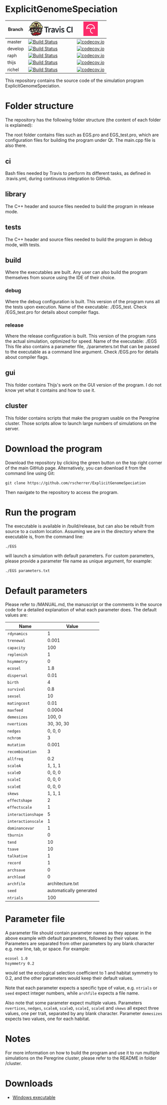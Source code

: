 # ExplicitGenomeSpeciation

Branch|[![Travis CI logo](ci_setup/pics/TravisCI.png)](https://travis-ci.org)|[![Codecov logo](ci_setup/pics/Codecov.png)](https://www.codecov.io)
---|---|---
master|[![Build Status](https://travis-ci.org/rscherrer/ExplicitGenomeSpeciation.svg?branch=master)](https://travis-ci.org/rscherrer/ExplicitGenomeSpeciation)|[![codecov.io](https://codecov.io/github/rscherrer/ExplicitGenomeSpeciation/coverage.svg?branch=master)](https://codecov.io/github/rscherrer/ExplicitGenomeSpeciation/branch/master)
develop|[![Build Status](https://travis-ci.org/rscherrer/ExplicitGenomeSpeciation.svg?branch=develop)](https://travis-ci.org/rscherrer/ExplicitGenomeSpeciation)|[![codecov.io](https://codecov.io/github/rscherrer/ExplicitGenomeSpeciation/coverage.svg?branch=develop)](https://codecov.io/github/rscherrer/ExplicitGenomeSpeciation/branch/develop)
raph|[![Build Status](https://travis-ci.org/rscherrer/ExplicitGenomeSpeciation.svg?branch=raph)](https://travis-ci.org/rscherrer/ExplicitGenomeSpeciation)|[![codecov.io](https://codecov.io/github/rscherrer/ExplicitGenomeSpeciation/coverage.svg?branch=raph)](https://codecov.io/github/rscherrer/ExplicitGenomeSpeciation/branch/raph)
thijs|[![Build Status](https://travis-ci.org/rscherrer/ExplicitGenomeSpeciation.svg?branch=thijs)](https://travis-ci.org/rscherrer/ExplicitGenomeSpeciation)|[![codecov.io](https://codecov.io/github/rscherrer/ExplicitGenomeSpeciation/coverage.svg?branch=thijs)](https://codecov.io/github/rscherrer/ExplicitGenomeSpeciation/branch/thijs)
richel|[![Build Status](https://travis-ci.org/rscherrer/ExplicitGenomeSpeciation.svg?branch=richel)](https://travis-ci.org/rscherrer/ExplicitGenomeSpeciation)|[![codecov.io](https://codecov.io/github/rscherrer/ExplicitGenomeSpeciation/coverage.svg?branch=richel)](https://codecov.io/github/rscherrer/ExplicitGenomeSpeciation/branch/richel)

This repository contains the source code of the simulation program ExplicitGenomeSpeciation.

# Folder structure

The repository has the following folder structure (the content of each folder is explained):

The root folder contains files such as EGS.pro and EGS_test.pro, which are configuration files for building the program under Qt. The main.cpp file is also there.

## ci
   
Bash files needed by Travis to perform its different tasks, as defined in .travis.yml, during continuous integration to GitHub.

## library

The C++ header and source files needed to build the program in release mode.

## tests

The C++ header and source files needed to build the program in debug mode, with tests.

## build

Where the executables are built. Any user can also build the program themselves from source using the IDE of their choice.

### debug
   
Where the debug configuration is built. This version of the program runs all the tests upon execution. Name of the executable: ./EGS_test. Check /EGS\_test.pro for details about compiler flags.

### release
 
Where the release configuration is built. This version of the program runs the actual simulation, optimized for speed. Name of the executable: ./EGS This file also contains a parameter file, ./parameters.txt that can be passed to the executable as a command line argument. Check /EGS.pro for details about compiler flags.

## gui

This folder contains Thijs's work on the GUI version of the program. I do not know yet what it contains and how to use it.

## cluster

This folder contains scripts that make the program usable on the Peregrine cluster. Those scripts allow to launch large numbers of simulations on the server.

# Download the program

Download the repository by clicking the green button on the top right corner of the main GitHub page. Alternatively, you can download it from the command line using Git:

```{bash}
git clone https://github.com/rscherrer/ExplicitGenomeSpeciation
```

Then navigate to the repository to access the program.

# Run the program

The executable is available in /build/release, but can also be rebuilt from source to a custom location. Assuming we are in the directory where the executable is, from the command line:

```{bash}
./EGS
```

will launch a simulation with default parameters. For custom parameters, please provide a parameter file name as unique argument, for example:

```{bash}
./EGS parameters.txt
```

# Default parameters

Please refer to /MANUAL.md, the manuscript or the comments in the source code for a detailed explanation of what each parameter does. The default values are:

Name | Value
---|---
```rdynamics``` | 1
```trenewal``` | 0.001
```capacity``` | 100
```replenish``` | 1
```hsymmetry``` | 0
```ecosel``` | 1.8
```dispersal``` | 0.01
```birth``` | 4
```survival``` | 0.8
```sexsel``` | 10
```matingcost``` | 0.01
```maxfeed``` | 0.0004
```demesizes``` | 100, 0
```nvertices``` | 30, 30, 30
```nedges``` | 0, 0, 0
```nchrom``` | 3
```mutation``` | 0.001
```recombination``` | 3
```allfreq``` | 0.2
```scaleA``` | 1, 1, 1
```scaleD``` | 0, 0, 0
```scaleI``` | 0, 0, 0
```scaleE``` | 0, 0, 0
```skews``` | 1, 1, 1
```effectshape``` | 2
```effectscale``` | 1
```interactionshape``` | 5
```interactionscale``` | 1
```dominancevar``` | 1
```tburnin``` | 0
```tend``` | 10
```tsave``` | 10
```talkative``` | 1
```record``` | 1
```archsave``` | 0
```archload``` | 0
```archfile``` | architecture.txt
```seed``` | automatically generated
```ntrials``` | 100

# Parameter file

A parameter file should contain parameter names as they appear in the above example with default parameters, followed by their values. Parameters are separated from other parameters by any blank character e.g. new line, tab, or space. For example:

```
ecosel 1.0
hsymmetry 0.2
```

would set the ecological selection coefficient to 1 and habitat symmetry to 0.2, and the other parameters would keep their default values.

Note that each parameter expects a specific type of value, e.g. `ntrials` or `seed` expect integer numbers, while `archfile` expects a file name. 

Also note that some parameter expect multiple values. Parameters `nvertices`, `nedges`, `scaleA`, `scaleD`, `scaleI`, `scaleE` and `skews` all expect three values, one per trait, separated by any blank character. Parameter `demesizes` expects two values, one for each habitat.

# Notes

For more information on how to build the program and use it to run multiple simulations on the Peregrine cluster, please refer to the README in folder /cluster.

# Downloads

 * [Windows executable](http://richelbilderbeek.nl/EGS_gui.zip)

